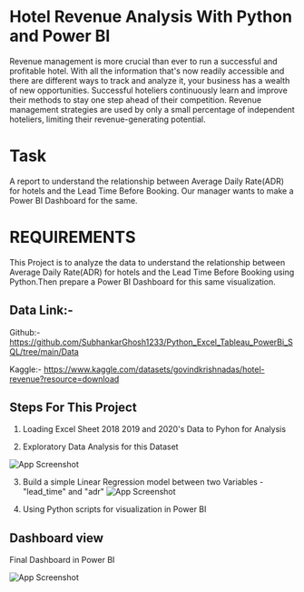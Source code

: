 
# Hotel Revenue Analysis With Python and Power BI
Revenue management is more crucial than ever to run a successful and profitable hotel. With all the information that's now readily accessible and there are different ways to track and analyze it, your business has a wealth of new opportunities. Successful hoteliers continuously learn and improve their methods to stay one step ahead of their competition. Revenue management strategies are used by only a small percentage of independent hoteliers, limiting their revenue-generating potential.


# Task
A report to understand the relationship between Average Daily Rate(ADR) for hotels and the Lead Time Before Booking. Our manager wants to make a Power BI Dashboard for the same.
# REQUIREMENTS
This Project is to analyze the data to understand the relationship between Average Daily Rate(ADR) for hotels and the Lead Time Before Booking using Python.Then prepare a Power BI Dashboard for this same visualization.
## Data Link:- 
Github:- 
https://github.com/SubhankarGhosh1233/Python_Excel_Tableau_PowerBi_SQL/tree/main/Data

Kaggle:- 
https://www.kaggle.com/datasets/govindkrishnadas/hotel-revenue?resource=download



## Steps For This Project
1. Loading Excel Sheet 2018 2019 and 2020's Data to Pyhon for Analysis

2. Exploratory Data Analysis for this Dataset

![App Screenshot](https://snipboard.io/c7CDAa.jpg)

3. Build a simple Linear Regression model between two Variables - "lead_time" and "adr"
![App Screenshot](https://snipboard.io/bZYd7U.jpg)

4. Using  Python scripts for visualization in Power BI
## Dashboard view
Final Dashboard in Power BI

![App Screenshot](https://snipboard.io/PfCFMh.jpg)
